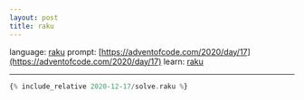 ```yaml
---
layout: post
title: raku
---
```


language: [raku](https://raku.org)
prompt: [https://adventofcode.com/2020/day/17](https://adventofcode.com/2020/day/17)
learn: [raku](https://docs.raku.org)

---

```raku
{% include_relative 2020-12-17/solve.raku %}
```

